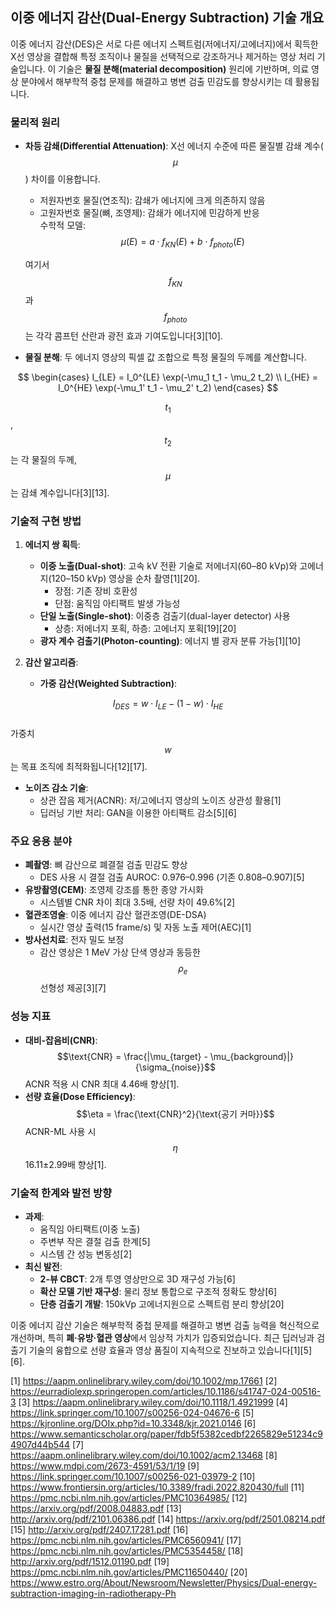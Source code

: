 ## 이중 에너지 감산(Dual-Energy Subtraction) 기술 개요

이중 에너지 감산(DES)은 서로 다른 에너지 스펙트럼(저에너지/고에너지)에서 획득한 X선 영상을 결합해 특정 조직이나 물질을 선택적으로 강조하거나 제거하는 영상 처리 기술입니다. 이 기술은 **물질 분해(material decomposition)** 원리에 기반하며, 의료 영상 분야에서 해부학적 중첩 문제를 해결하고 병변 검출 민감도를 향상시키는 데 활용됩니다.

### 물리적 원리
- **차등 감쇄(Differential Attenuation)**: X선 에너지 수준에 따른 물질별 감쇄 계수($$\mu$$) 차이를 이용합니다.  
  - 저원자번호 물질(연조직): 감쇄가 에너지에 크게 의존하지 않음  
  - 고원자번호 물질(뼈, 조영제): 감쇄가 에너지에 민감하게 반응  
  수학적 모델:
$$\mu(E) = a \cdot f_{KN}(E) + b \cdot f_{photo}(E)$$ 

  여기서 $$f_{KN}$$과 $$f_{photo}$$는 각각 콤프턴 산란과 광전 효과 기여도입니다[3][10].

- **물질 분해**: 두 에너지 영상의 픽셀 값 조합으로 특정 물질의 두께를 계산합니다.

$$
\begin{cases}
I_{LE} = I_0^{LE} \exp(-\mu_1 t_1 - \mu_2 t_2) \\
I_{HE} = I_0^{HE} \exp(-\mu_1' t_1 - \mu_2' t_2)
\end{cases}
$$  

  $$t_1$$, $$t_2$$는 각 물질의 두께, $$\mu$$는 감쇄 계수입니다[3][13].

### 기술적 구현 방법
1. **에너지 쌍 획득**:
   - **이중 노출(Dual-shot)**: 고속 kV 전환 기술로 저에너지(60–80 kVp)와 고에너지(120–150 kVp) 영상을 순차 촬영[1][20].  
     - 장점: 기존 장비 호환성  
     - 단점: 움직임 아티팩트 발생 가능성
   - **단일 노출(Single-shot)**: 이중층 검출기(dual-layer detector) 사용  
     - 상층: 저에너지 포획, 하층: 고에너지 포획[19][20]
   - **광자 계수 검출기(Photon-counting)**: 에너지 별 광자 분류 가능[1][10]

2. **감산 알고리즘**:
   - **가중 감산(Weighted Subtraction)**:

$$I_{DES} = w \cdot I_{LE} - (1-w) \cdot I_{HE}$$  
     가중치 $$w$$는 목표 조직에 최적화됩니다[12][17].
   - **노이즈 감소 기술**:
     - 상관 잡음 제거(ACNR): 저/고에너지 영상의 노이즈 상관성 활용[1]
     - 딥러닝 기반 처리: GAN을 이용한 아티팩트 감소[5][6]

### 주요 응용 분야
- **폐촬영**: 뼈 감산으로 폐결절 검출 민감도 향상  
  - DES 사용 시 결절 검출 AUROC: 0.976–0.996 (기존 0.808–0.907)[5]
- **유방촬영(CEM)**: 조영제 강조를 통한 종양 가시화  
  - 시스템별 CNR 차이 최대 3.5배, 선량 차이 49.6%[2]
- **혈관조영술**: 이중 에너지 감산 혈관조영(DE-DSA)  
  - 실시간 영상 출력(15 frame/s) 및 자동 노출 제어(AEC)[1]
- **방사선치료**: 전자 밀도 보정  
  - 감산 영상은 1 MeV 가상 단색 영상과 동등한 $$\rho_e$$ 선형성 제공[3][7]

### 성능 지표
- **대비-잡음비(CNR)**:
  $$\text{CNR} = \frac{|\mu_{target} - \mu_{background}|}{\sigma_{noise}}$$
  ACNR 적용 시 CNR 최대 4.46배 향상[1].
- **선량 효율(Dose Efficiency)**:
  $$\eta = \frac{\text{CNR}^2}{\text{공기 커마}}$$
  ACNR-ML 사용 시 $$\eta$$ 16.11±2.99배 향상[1].

### 기술적 한계와 발전 방향
- **과제**:  
  - 움직임 아티팩트(이중 노출)  
  - 주변부 작은 결절 검출 한계[5]  
  - 시스템 간 성능 변동성[2]
- **최신 발전**:  
  - **2-뷰 CBCT**: 2개 투영 영상만으로 3D 재구성 가능[6]  
  - **확산 모델 기반 재구성**: 물리 정보 통합으로 구조적 정확도 향상[6]  
  - **단층 검출기 개발**: 150kVp 고에너지원으로 스펙트럼 분리 향상[20]

이중 에너지 감산 기술은 해부학적 중첩 문제를 해결하고 병변 검출 능력을 혁신적으로 개선하며, 특히 **폐·유방·혈관 영상**에서 임상적 가치가 입증되었습니다. 최근 딥러닝과 검출기 기술의 융합으로 선량 효율과 영상 품질이 지속적으로 진보하고 있습니다[1][5][6].

[1] https://aapm.onlinelibrary.wiley.com/doi/10.1002/mp.17661
[2] https://eurradiolexp.springeropen.com/articles/10.1186/s41747-024-00516-3
[3] https://aapm.onlinelibrary.wiley.com/doi/10.1118/1.4921999
[4] https://link.springer.com/10.1007/s00256-024-04676-6
[5] https://kjronline.org/DOIx.php?id=10.3348/kjr.2021.0146
[6] https://www.semanticscholar.org/paper/fdb5f5382cedbf2265829e51234c94907d44b544
[7] https://aapm.onlinelibrary.wiley.com/doi/10.1002/acm2.13468
[8] https://www.mdpi.com/2673-4591/53/1/19
[9] https://link.springer.com/10.1007/s00256-021-03979-2
[10] https://www.frontiersin.org/articles/10.3389/fradi.2022.820430/full
[11] https://pmc.ncbi.nlm.nih.gov/articles/PMC10364985/
[12] https://arxiv.org/pdf/2008.04883.pdf
[13] http://arxiv.org/pdf/2101.06386.pdf
[14] https://arxiv.org/pdf/2501.08214.pdf
[15] http://arxiv.org/pdf/2407.17281.pdf
[16] https://pmc.ncbi.nlm.nih.gov/articles/PMC6560941/
[17] https://pmc.ncbi.nlm.nih.gov/articles/PMC5354458/
[18] http://arxiv.org/pdf/1512.01190.pdf
[19] https://pmc.ncbi.nlm.nih.gov/articles/PMC11650440/
[20] https://www.estro.org/About/Newsroom/Newsletter/Physics/Dual-energy-subtraction-imaging-in-radiotherapy-Ph
